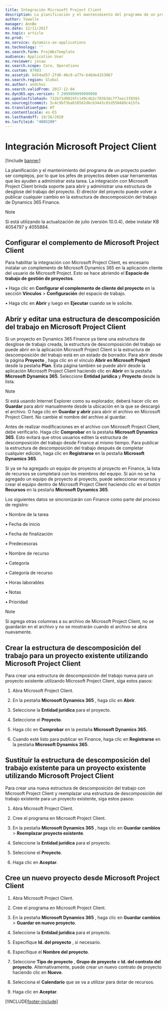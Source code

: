 ```yaml
---
title: Integración Microsoft Project Client
description: La planificación y el mantenimiento del programa de un proyecto pueden ser complejos, por lo que los jefes de proyectos deben usar herramientas que les ayuden a administrar esta tarea. La integración con Microsoft Project Client brinda soporte para abrir y administrar una estructura de desglose del trabajo del proyecto.
author: Yowelle
manager: AnnBe
ms.date: 12/11/2017
ms.topic: article
ms.prod: ''
ms.service: dynamics-ax-applications
ms.technology: ''
ms.search.form: ProjWbsTemplate
audience: Application User
ms.reviewer: josaw
ms.search.scope: Core, Operations
ms.custom: 87983
ms.assetid: b454ad57-2fd6-46c9-a77e-646de4153067
ms.search.region: Global
ms.author: andchoi
ms.search.validFrom: 2017-12-04
ms.dyn365.ops.version: 7.2999999999999998
ms.openlocfilehash: 732b72d9819fc149c4b2c783b3dc7f7eec3f0393
ms.sourcegitcommit: 5c4c9bf3ba018562d6cb3443c01d550489c415fa
ms.translationtype: HT
ms.contentlocale: es-ES
ms.lasthandoff: 10/16/2020
ms.locfileid: "4085209"
---
```

# <a name="microsoft-project-client-integration"></a>Integración Microsoft Project Client

[!include [banner](../includes/banner.md)]

La planificación y el mantenimiento del programa de un proyecto pueden ser complejos, por lo que los jefes de proyectos deben usar herramientas que les ayuden a administrar esta tarea. La integración con Microsoft Project Client brinda soporte para abrir y administrar una estructura de desglose del trabajo del proyecto. El director del proyecto puede volver a publicar cualquier cambio en la estructura de descomposición del trabajo de Dynamics 365 Finance.

> [!NOTE]
> Si está utilizando la actualización de julio (versión 10.0.4), debe instalar KB 4054797 y 4055884.

## <a name="configure-the-microsoft-project-client-add-in"></a>Configurar el complemento de Microsoft Project Client
Para habilitar la integración con Microsoft Project Client, es encesario instalar un complemento de Microsoft Dynamics 365 en la aplicación cliente del usuario de Microsoft Project. Esto se hace abriendo el **Espacio de trabajo de gestión de proyectos**.

• Haga clic en **Configurar el complemento de cliente del proyecto** en la sección **Vínculos** > **Configuración** del espacio de trabajo.

• Haga clic en **Abrir** y luego en **Ejecutar** cuando se le solicite.

## <a name="open-and-edit-an-existing-draft-work-breakdown-structure-in-microsoft-project-client"></a>Abrir y editar una estructura de descomposición del trabajo en Microsoft Project Client
Si un proyecto en Dynamics 365 Finance ya tiene una estructura de desglose de trabajo creada, la estructura de descomposición del trabajo se puede abrir en la aplicación Microsoft Project Client si la estructura de descomposición del trabajo está en un estado de borrador. Para abrir desde la página **Proyecto** , haga clic en el vínculo **Abrir en Microsoft Project** desde la pestaña **Plan**. Esta página también se puede abrir desde la aplicación Microsoft Project Client haciendo clic en **Abrir** en la pestaña **Microsoft Dynamics 365**. Seleccione **Entidad jurídica** y **Proyecto** desde la lista.

> [!NOTE]
> Si está usando Internet Explorer como su explorador, deberá hacer clic en **Guardar** para abrir manualmente desde la ubicación en la que se descargó el archivo. O haga clic en **Guardar y abrir** para abrir el archivo en Microsoft Project Client. No cambie el nombre del archivo al guardar.

Antes de realizar modificaciones en el archivo con Microsoft Project Client, debe verificarlo. Haga clic **Comprobar** en la pestaña **Microsoft Dynamics 365**. Esto evitará que otros usuarios editen la estructura de descomposición del trabajo desde Finance al mismo tiempo. Para publicar la estructura de descomposición del trabajo después de completar cualquier edición, haga clic en **Registrarse** en la pestaña **Microsoft Dynamics 365**.

Si ya se ha agregado un equipo de proyecto al proyecto en Finance, la lista de recursos se completará con los miembros del equipo. Si aún no se ha agregado un equipo de proyecto al proyecto, puede seleccionar recursos y crear el equipo dentro de Microsoft Project Client haciendo clic en el botón **Recursos** en la pestaña **Microsoft Dynamics 365**. 

Los siguientes datos se sincronizarán con Finance como parte del proceso de registro:

• Nombre de la tarea

• Fecha de inicio

• Fecha de finalización

• Predecesoras

• Nombre de recurso

• Categoría

• Categoría de recurso

• Horas laborables

• Notas

• Prioridad

> [!NOTE]
> Si agrega otras columnas a su archivo de Microsoft Project Client, no se guardarán en el archivo y no se mostrarán cuando el archivo se abra nuevamente.

## <a name="create-the-work-breakdown-structure-for-an-existing-project-using-microsoft-project-client"></a>Crear la estructura de descomposición del trabajo para un proyecto existente utilizando Microsoft Project Client
Para crear una estructura de descomposición del trabajo nueva para un proyecto existente utilizando Microsoft Project Client, siga estos pasos:


1.  Abra Microsoft Project Client.

2.  En la pestaña **Microsoft Dynamics 365** , haga clic en **Abrir**.

3.  Seleccione la **Entidad jurídica** para el proyecto.

4.  Seleccione el **Proyecto**.

5.  Haga clic en **Comprobar** en la pestaña **Microsoft Dynamics 365**.

6.  Cuando esté listo para publicar en Finance, haga clic en **Registrarse** en la pestaña **Microsoft Dynamics 365**.

## <a name="replace-the-existing-work-breakdown-structure-for-an-existing-project-using-microsoft-project-client"></a>Sustituir la estructura de descomposición del trabajo existente para un proyecto existente utilizando Microsoft Project Client
Para crear una nueva estructura de descomposición del trabajo con Microsoft Project Client y reemplazar una estructura de descomposición del trabajo existente para un proyecto existente, siga estos pasos:

1.  Abra Microsoft Project Client.

2.  Cree el programa en Microsoft Project Client.

3.  En la pestaña **Microsoft Dynamics 365** , haga clic en **Guardar cambios** > **Reemplazar proyecto existente**.

4.  Seleccione la **Entidad jurídica** para el proyecto.

5.  Seleccione el **Proyecto**.

6.  Haga clic en **Aceptar**.

## <a name="create-a-new-project-from-within-microsoft-project-client"></a>Cree un nuevo proyecto desde Microsoft Project Client


1.  Abra Microsoft Project Client.

2.  Cree el programa en Microsoft Project Client.

3.  En la pestaña **Microsoft Dynamics 365** , haga clic en **Guardar cambios** > **Guardar en nuevo proyecto**.

4.  Seleccione la **Entidad jurídica** para el proyecto.

5.  Especifique **Id. del proyecto** , si necesario.

6.  Especifique el **Nombre del proyecto**.

7.  Seleccione **Tipo de proyecto** , **Grupo de proyecto** e **Id. del contrato del proyecto**. Alternativamente, puede crear un nuevo contrato de proyecto haciendo clic en **Nuevo**.

8.  Selecciona el **Calendario** que se va a utilizar para dotar de recursos.

11. Haga clic en **Aceptar**.


[!INCLUDE[footer-include](../includes/footer-banner.md)]